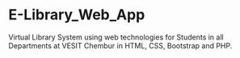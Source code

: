 # E-Library_Web_App
Virtual Library System using web technologies for Students in all Departments at VESIT Chembur in HTML, CSS, Bootstrap and PHP.
